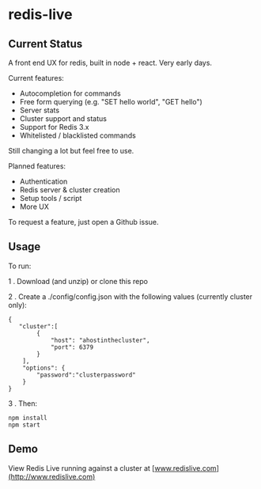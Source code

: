 # redis-live

## Current Status
A front end UX for redis, built in node + react. Very early days. 

Current features:

* Autocompletion for commands
* Free form querying (e.g. "SET hello world", "GET hello")
* Server stats   
* Cluster support and status 
* Support for Redis 3.x
* Whitelisted / blacklisted commands

Still changing a lot but feel free to use. 

Planned features:
* Authentication 
* Redis server & cluster creation
* Setup tools / script
* More UX

To request a feature, just open a Github issue.

## Usage

To run:

1 . Download (and unzip) or clone this repo

2 . Create a ./config/config.json with the following values (currently cluster only):
```
{
   "cluster":[
        {
            "host": "ahostinthecluster",
            "port": 6379
        }
    ],
    "options": {
        "password":"clusterpassword"
    }
}
```

3 . Then:
```
npm install
npm start
```

## Demo
View Redis Live running against a cluster at [www.redislive.com](http://www.redislive.com)